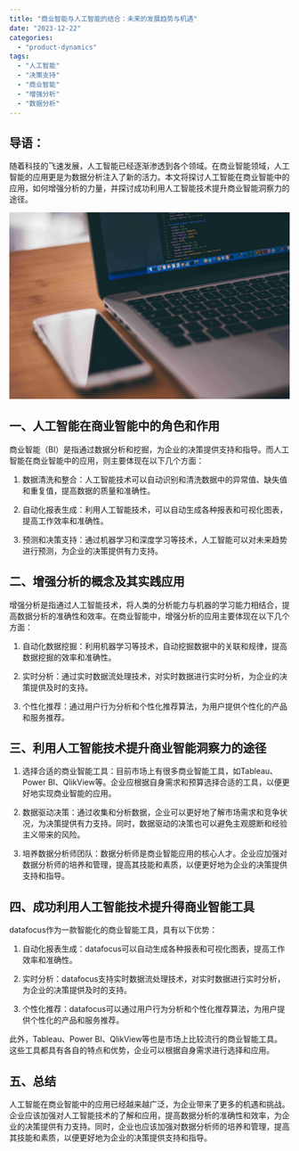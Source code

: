 ```yaml
---
title: "商业智能与人工智能的结合：未来的发展趋势与机遇"
date: "2023-12-22"
categories: 
  - "product-dynamics"
tags: 
  - "人工智能"
  - "决策支持"
  - "商业智能"
  - "增强分析"
  - "数据分析"
---
```


## 导语：

随着科技的飞速发展，人工智能已经逐渐渗透到各个领域。在商业智能领域，人工智能的应用更是为数据分析注入了新的活力。本文将探讨人工智能在商业智能中的应用，如何增强分析的力量，并探讨成功利用人工智能技术提升商业智能洞察力的途径。

![](images/1642754332-2.jpg)

## 一、人工智能在商业智能中的角色和作用

商业智能（BI）是指通过数据分析和挖掘，为企业的决策提供支持和指导。而人工智能在商业智能中的应用，则主要体现在以下几个方面：

1. 数据清洗和整合：人工智能技术可以自动识别和清洗数据中的异常值、缺失值和重复值，提高数据的质量和准确性。
    
2. 自动化报表生成：利用人工智能技术，可以自动生成各种报表和可视化图表，提高工作效率和准确性。
    
3. 预测和决策支持：通过机器学习和深度学习等技术，人工智能可以对未来趋势进行预测，为企业的决策提供有力支持。
    

## 二、增强分析的概念及其实践应用

增强分析是指通过人工智能技术，将人类的分析能力与机器的学习能力相结合，提高数据分析的准确性和效率。在商业智能中，增强分析的应用主要体现在以下几个方面：

1. 自动化数据挖掘：利用机器学习等技术，自动挖掘数据中的关联和规律，提高数据挖掘的效率和准确性。
    
2. 实时分析：通过实时数据流处理技术，对实时数据进行实时分析，为企业的决策提供及时的支持。
    
3. 个性化推荐：通过用户行为分析和个性化推荐算法，为用户提供个性化的产品和服务推荐。
    

## 三、利用人工智能技术提升商业智能洞察力的途径

1. 选择合适的商业智能工具：目前市场上有很多商业智能工具，如Tableau、Power BI、QlikView等。企业应根据自身需求和预算选择合适的工具，以便更好地实现商业智能的应用。
    
2. 数据驱动决策：通过收集和分析数据，企业可以更好地了解市场需求和竞争状况，为决策提供有力支持。同时，数据驱动的决策也可以避免主观臆断和经验主义带来的风险。
    
3. 培养数据分析师团队：数据分析师是商业智能应用的核心人才。企业应加强对数据分析师的培养和管理，提高其技能和素质，以便更好地为企业的决策提供支持和指导。
    

## 四、成功利用人工智能技术提升得商业智能工具

datafocus作为一款智能化的商业智能工具，具有以下优势：

1. 自动化报表生成：datafocus可以自动生成各种报表和可视化图表，提高工作效率和准确性。
    
2. 实时分析：datafocus支持实时数据流处理技术，对实时数据进行实时分析，为企业的决策提供及时的支持。
    
3. 个性化推荐：datafocus可以通过用户行为分析和个性化推荐算法，为用户提供个性化的产品和服务推荐。
    

此外，Tableau、Power BI、QlikView等也是市场上比较流行的商业智能工具。这些工具都具有各自的特点和优势，企业可以根据自身需求进行选择和应用。

## 五、总结

人工智能在商业智能中的应用已经越来越广泛，为企业带来了更多的机遇和挑战。企业应该加强对人工智能技术的了解和应用，提高数据分析的准确性和效率，为企业的决策提供有力支持。同时，企业也应该加强对数据分析师的培养和管理，提高其技能和素质，以便更好地为企业的决策提供支持和指导。
